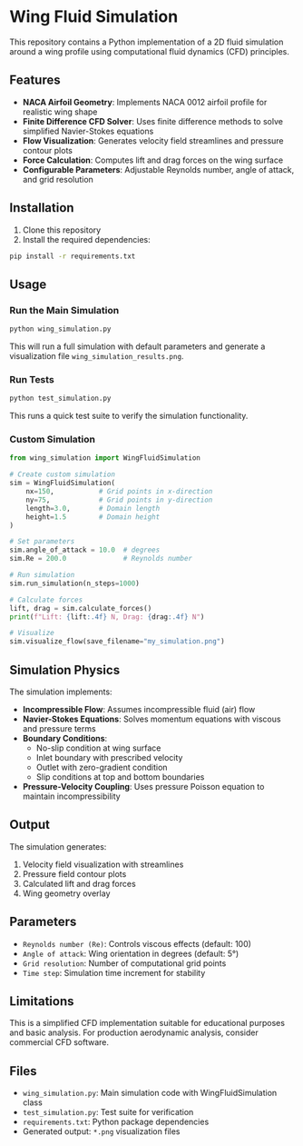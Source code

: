 # Wing Fluid Simulation

This repository contains a Python implementation of a 2D fluid simulation around a wing profile using computational fluid dynamics (CFD) principles.

## Features

- **NACA Airfoil Geometry**: Implements NACA 0012 airfoil profile for realistic wing shape
- **Finite Difference CFD Solver**: Uses finite difference methods to solve simplified Navier-Stokes equations
- **Flow Visualization**: Generates velocity field streamlines and pressure contour plots
- **Force Calculation**: Computes lift and drag forces on the wing surface
- **Configurable Parameters**: Adjustable Reynolds number, angle of attack, and grid resolution

## Installation

1. Clone this repository
2. Install the required dependencies:

```bash
pip install -r requirements.txt
```

## Usage

### Run the Main Simulation

```bash
python wing_simulation.py
```

This will run a full simulation with default parameters and generate a visualization file `wing_simulation_results.png`.

### Run Tests

```bash
python test_simulation.py
```

This runs a quick test suite to verify the simulation functionality.

### Custom Simulation

```python
from wing_simulation import WingFluidSimulation

# Create custom simulation
sim = WingFluidSimulation(
    nx=150,           # Grid points in x-direction
    ny=75,            # Grid points in y-direction
    length=3.0,       # Domain length
    height=1.5        # Domain height
)

# Set parameters
sim.angle_of_attack = 10.0  # degrees
sim.Re = 200.0              # Reynolds number

# Run simulation
sim.run_simulation(n_steps=1000)

# Calculate forces
lift, drag = sim.calculate_forces()
print(f"Lift: {lift:.4f} N, Drag: {drag:.4f} N")

# Visualize
sim.visualize_flow(save_filename="my_simulation.png")
```

## Simulation Physics

The simulation implements:

- **Incompressible Flow**: Assumes incompressible fluid (air) flow
- **Navier-Stokes Equations**: Solves momentum equations with viscous and pressure terms
- **Boundary Conditions**: 
  - No-slip condition at wing surface
  - Inlet boundary with prescribed velocity
  - Outlet with zero-gradient condition
  - Slip conditions at top and bottom boundaries
- **Pressure-Velocity Coupling**: Uses pressure Poisson equation to maintain incompressibility

## Output

The simulation generates:
1. Velocity field visualization with streamlines
2. Pressure field contour plots
3. Calculated lift and drag forces
4. Wing geometry overlay

## Parameters

- `Reynolds number (Re)`: Controls viscous effects (default: 100)
- `Angle of attack`: Wing orientation in degrees (default: 5°)
- `Grid resolution`: Number of computational grid points
- `Time step`: Simulation time increment for stability

## Limitations

This is a simplified CFD implementation suitable for educational purposes and basic analysis. For production aerodynamic analysis, consider commercial CFD software.

## Files

- `wing_simulation.py`: Main simulation code with WingFluidSimulation class
- `test_simulation.py`: Test suite for verification
- `requirements.txt`: Python package dependencies
- Generated output: `*.png` visualization files